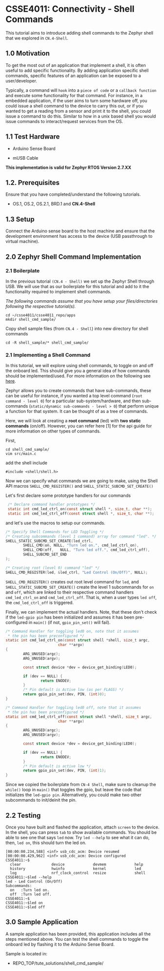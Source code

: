 # CSSE4011: Connectivity - Shell Commands

This tutorial aims to introduce adding shell commands to the Zephyr shell that we explored in  `CN.4-Shell`.

## **1.0 Motivation**

To get the most out of an application that implement a shell, it is often useful to add specific functionality. By adding application specific shell commands, specific features of an application can be exposed to a user/developer. 

Typically, a command will `hook` into a `piece of code` or a `callback function` and execute some functionality for that command. For instance, in a embedded application, if the user aims to turn some hardware off, you could issue a shell command to the device to carry this out, or if you wanted to get a reading from a sensor and print it to the shell, you could issue a command to do this. Similar to how in a unix based shell you would issue commands to interact/request services from the OS.

## 1.1 Test Hardware

* Arduino Sense Board

* mUSB Cable

**This implementation is valid for Zephyr RTOS Version 2.7.XX**

## 1.2. Prerequisites

Ensure that you have completed/understand the following tutorials. 

* OS.1, OS.2, OS.2.1, BRD.1 and **CN.4-Shell**

## 1.3 Setup

Connect the Arduino sense board to the host machine and ensure that the development environment has access to the device (USB passthrough to virtual machine). 

## **2.0 Zephyr Shell Command Implementation**

### **2.1 Boilerplate**

In the previous tutorial `(CN.4 - Shell)` we set up the Zephyr Shell through USB. We will use that as our boilerplate for this tutorial and add to it the functionality required to implement shell commands.

*The following commands assume that you have setup your files/directories following the respective tutorial(s).*


```shell
cd ~/csse4011/csse4011_repo/apps
mkdir shell_cmd_sample/
```
Copy shell sample files (from `CN.4 - Shell`) into new directory for shell commands
```Shell
cd -R shell_sample/* shell_cmd_sample/
```

### **2.1 Implementing a Shell Command**

In this tutorial, we will explore using shell commands, to toggle on and off the onboard led. This should give you a general idea of how commands should be implemented/used. For more information on the following see [here](https://docs.zephyrproject.org/2.7.0/reference/shell/index.html).

Zephyr allows you to create commands that have sub-commands, these can be useful for instance, if you wanted a top level command (`root command - level 0`) for a particular sub-system/hardware, and then sub-commands (`static/dynamic sub-commands - level > 0`) that perform unique a function for that system. It can be thought of as a tree of commands.

Here, we will look at creating a **root command** (led) with **two static commands** (on/off). However, you can refer here [1] for the api guide for more information on other types of commands.

First, 

```shell
cd shell_cmd_sample/
vim src/main.c
```
add the shell include
```
#include <shell/shell.h>
```

Now we can specify what commands we are going to make, using the Shell API macros `SHELL_CMD_REGISTER()` and `SHELL_STATIC_SUBCMD_SET_CREATE()`

Let's first declare some prototype handlers for our commands
```C
 /* Declare command handler prototypes */
 static int cmd_led_ctrl_on(const struct shell *, size_t, char **);
 static int cmd_led_ctrl_off(const struct shell *, size_t, char **);
```
and let's use the macros to setup our commands.
```C
/* Specify Shell Commands for LED Toggling */
/* Creating subcommands (level 1 command) array for command "led". */ 
SHELL_STATIC_SUBCMD_SET_CREATE(led_ctrl,
        SHELL_CMD(on, NULL, "Turn led on.", cmd_led_ctrl_on),
        SHELL_CMD(off,   NULL, "Turn led off.", cmd_led_ctrl_off),
        SHELL_SUBCMD_SET_END
); 

/* Creating root (level 0) command "led" */
SHELL_CMD_REGISTER(led, &led_ctrl, "Led Control (On/Off)", NULL);
```
`SHELL_CMD_REGISTER()` creates out root level command for `led`, and `SHELL_STATIC_SUBCMD_SET_CREATE()`
create the level 1 subcommands for `on` and `off`, which are linked to their respective command handlers `cmd_led_ctrl_on` and `cmd_led_ctrl_off`. That is, when a user types `led off`, the `cmd_led_ctrl_off` is triggered.


Finally, we can implement the actual handlers. Note, that these don't check if the `led-gpio pin` has been initialized and assumes it has been pre-configured in `main()` (if not, `gpio_pin_set()` will fail). 

```C
/* Command Handler for toggling led0 on, note that it assumes
 * the pin has been preconfigured */
static int cmd_led_ctrl_on(const struct shell *shell, size_t argc,
                        char **argv)
{
        ARG_UNUSED(argc);
        ARG_UNUSED(argv);

        const struct device *dev = device_get_binding(LED0);

        if (dev == NULL) {
                return ENODEV;
        }
        /* Pin default is Active low (as per FLAGS) */
        return gpio_pin_set(dev, PIN, (int)0);
}

/* Command Handler for toggling led0 off, note that it assumes
 * the pin has been preconfigured */
static int cmd_led_ctrl_off(const struct shell *shell, size_t argc,
                        char **argv)
{
        ARG_UNUSED(argc);
        ARG_UNUSED(argv);

        const struct device *dev = device_get_binding(LED0);

        if (dev == NULL) {
                return ENODEV;
        }
        /* Pin default is active low */
        return gpio_pin_set(dev, PIN, (int)1);
}
```
Since we copied the boilerplate from `CN-4 Shell`, make sure to cleanup the `while()` loop in `main()` that toggles the gpio, but leave the code that initializes the `led-gpio pin`. Alternatively, you could make two other subcommands to init/deinit the pin.

## **2.2 Testing**

Once you have built and flashed the application, attach `screen` to the device. In the shell, you can press `tab` to show available commands. You should be able to see one that says `led` now. Try `led --help` to see what it can do, then, `led on`, this should turn the led on.

```
[00:00:00.234,588] <inf> usb_cdc_acm: Device resumed
[00:00:00.429,962] <inf> usb_cdc_acm: Device configured
CSSE4011:~$
  clear              device             devmem             help
  history            hwinfo             kernel             led
  log                nrf_clock_control  resize             shell
CSSE4011:~$led --help
led - Led Control (On/Off)
Subcommands:
  on   :Turn led on.
  off  :Turn led off.
CSSE4011:~$
CSSE4011:~$led on
CSSE4011:~$led off
```

## **3.0 Sample Application**

A sample application has been provided, this application includes all the steps mentioned above. You can test the shell commands to toggle the onboard led by flashing it to the Arduino Sense Board.

Sample is located in:

* REPO_TOP/tute_solutions/shell_cmd_sample/
